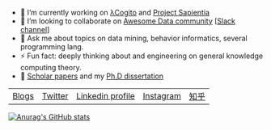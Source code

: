 - 🔭 I’m currently working on [λCogito](https://github.com/lambdacogito) and [Project Sapientia](http://xiaming.site/projects/project-sapientia/)
- 👯 I’m looking to collaborate on [Awesome Data community](https://github.com/awesomedata) [[Slack channel](https://awesomedataworld.slack.com)]
- 💬 Ask me about topics on data mining, behavior informatics, several programming lang.
- ⚡ Fun fact: deeply thinking about and engineering on general knowledge computing theory.
- 📓 [Scholar papers](https://scholar.google.com/citations?user=9GzdwPEAAAAJ) and my [Ph.D dissertation](https://github.com/caesar0301/phd-dissertation)

<table>
    <tbody>
        <tr>
            <td>
                <a href="https://xiaming.site/">Blogs</a>
            </td>
            <td>
                <a href="https://www.twitter.com/DrJaminChen/">Twitter</a>
            </td>
            <td>
                <a href="https://www.linkedin.com/in/xiamingc">Linkedin profile</a>
            </td>
            <td>
                <a href="https://www.instagram.com/drjaminchen/">Instagram</a>
            </td>
            <td>
                <a href="https://www.zhihu.com/people/xiamingc/posts">知乎</a>
            </td>
        </tr>
    </tbody>
</table>

[![Anurag's GitHub stats](https://github-readme-stats.vercel.app/api?username=caesar0301)](https://github.com/anuraghazra/github-readme-stats)
